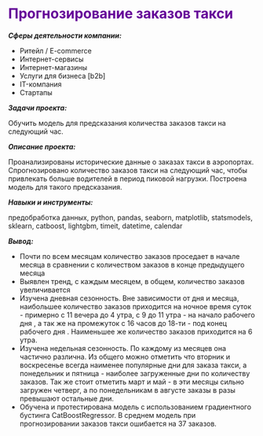 <span style="color:#660099">
<h1>Прогнозирование заказов такси</h1></span>

***Cферы деятельности компании:***

- Ритейл / E-commerce
- Интернет-сервисы
- Интернет-магазины
- Услуги для бизнеса [b2b]
- IT-компания
- Стартапы
    
***Задачи проекта:***

Обучить модель для предсказания количества заказов такси на следующий час.

***Описание проекта:***
    
Проанализированы исторические данные о заказах такси в аэропортах.  
Спрогнозировано количество заказов такси на следующий час, чтобы привлекать больше водителей в период пиковой нагрузки. 
Построена модель для такого предсказания.

***Навыки и инструменты:***

предобработка данных, python, pandas, seaborn, matplotlib, statsmodels, sklearn, catboost, lightgbm, timeit, datetime, calendar

***Вывод:***

- Почти по всем месяцам количество заказов проседает в начале месяца в сравнении с количеством заказов в конце предыдущего месяца
- Выявлен тренд, с каждым месяцем, в общем, количество заказов увеличивается
- Изучена дневная сезонность. Вне зависимости от дня и месяца, наибольшее количество заказов приходится на ночное время суток - примерно с 11 вечера до 4 утра, c 9 до 11 утра - на начало рабочего дня , а так же на промежуток с 16 часов до 18-ти - под конец рабочего дня . Наименьшее же количество заказов приходится на 6 утра.
- Изучена недельная сезонность. По каждому из месяцев она частично различна. Из общего можно отметить что вторник и воскресенье всегда наименее популярные дни для заказа такси, а понедельник и пятница - наиболее загруженные дни по количеству заказов. Так же стоит отметить март и май - в эти месяцы сильно загружен четверг, а по понедельникам в августе заказы в разы превышают остальные дни.
- Обучена и протестирована модель с использованием градиентного бустинга CatBoostRegressor. В среднем модель при прогнозировании заказов такси ошибается на 37 заказов.